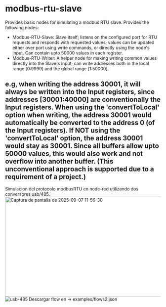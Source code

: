 # modbus-rtu-slave
Provides basic nodes for simulating a modbus RTU slave.
Provides the following nodes:
- Modbus-RTU-Slave: Slave itself; listens on the configured port for RTU requests and responds with requested values; values can be updated either over port using write commands, or directly using the node's input. Can contain upto 50000 values in each register.
- Modbus-RTU-Writer: A helper node for making writing common values directly into the Slave's input; can write addresses both in the local range [0:9999] and the global range [1:50000].
 
e.g, when writing the address 30001, it will always be written into the Input registers, since addresses [30001:40000] are conventionally the Input registers. When using the 'convertToLocal' option when writing, the address 30001 would automatically be converted to the address 0 (of the Input registers). If NOT using the 'convertToLocal' option, the address 30001 would stay as 30001. Since all buffers allow upto 50000 values, this would also work and not overflow into another buffer. (This unconventional approach is supported due to a requirement of a project.)
--------------------------------------------------------------------------------------

Simulacion del protocolo modbusRTU en node-red utilizando dos conversores usb/485. 
<img width="915" height="323" alt="Captura de pantalla de 2025-09-07 11-56-30" src="https://github.com/user-attachments/assets/a3952937-884b-4018-96ff-ef3e096d8fe4" />
![usb-485](https://github.com/user-attachments/assets/4f65d119-697c-415b-a048-e0d5cf2acc6a)
Descargar flow en -> examples/flows2.json

